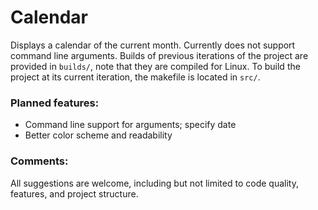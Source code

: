# Calendar
Displays a calendar of the current month. Currently does not support command line arguments.
Builds of previous iterations of the project are provided in `builds/`, note that they are compiled for Linux.
To build the project at its current iteration, the makefile is located in `src/`.

### Planned features:
- Command line support for arguments; specify date
- Better color scheme and readability

### Comments:
All suggestions are welcome, including but not limited to code quality, features, and project structure.
